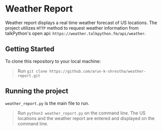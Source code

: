 # Weather Report

Weather report displays a real time weather forecast of US locations. The project utilizes `HTTP` method to request weather information from talkPython's open api: `https://weather.talkpython.fm/api/weather`. 

## Getting Started

To clone this repository to your local machine: 

  > Run `git clone https://github.com/arun-k-shrestha/weather-report.git`
  
## Running the project

`weather_report.py` is the main file to run. 
  > Run `python3 weather_report.py` on the command line. The US locations and the weather report are entered and displayed on the command line. 

